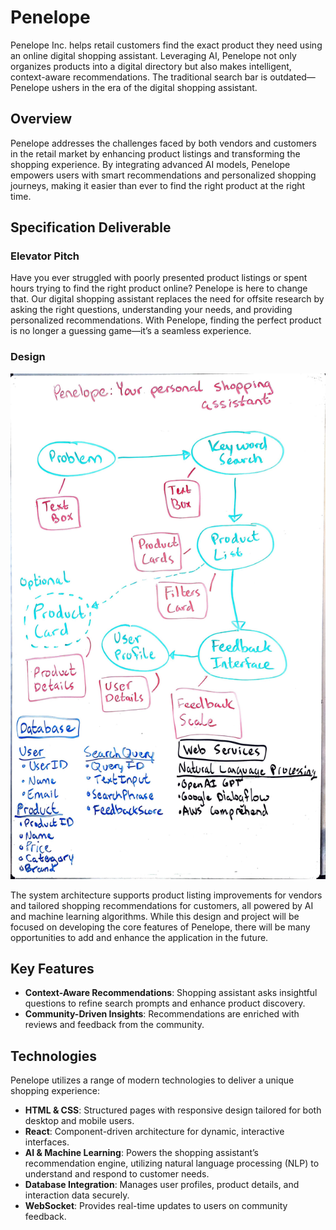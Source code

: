 # Penelope

Penelope Inc. helps retail customers find the exact product they need using an online digital shopping assistant. Leveraging AI, Penelope not only organizes products into a digital directory but also makes intelligent, context-aware recommendations. The traditional search bar is outdated—Penelope ushers in the era of the digital shopping assistant.

## Overview

Penelope addresses the challenges faced by both vendors and customers in the retail market by enhancing product listings and transforming the shopping experience. By integrating advanced AI models, Penelope empowers users with smart recommendations and personalized shopping journeys, making it easier than ever to find the right product at the right time.

## Specification Deliverable

### Elevator Pitch

Have you ever struggled with poorly presented product listings or spent hours trying to find the right product online? Penelope is here to change that. Our digital shopping assistant replaces the need for offsite research by asking the right questions, understanding your needs, and providing personalized recommendations. With Penelope, finding the perfect product is no longer a guessing game—it’s a seamless experience.

### Design

![Mock](2024-08-29_PenelopeApplicationDesign.jpg)

The system architecture supports product listing improvements for vendors and tailored shopping recommendations for customers, all powered by AI and machine learning algorithms. While this design and project will be focused on developing the core features of Penelope, there will be many opportunities to add and enhance the application in the future.

## Key Features

- **Context-Aware Recommendations**: Shopping assistant asks insightful questions to refine search prompts and enhance product discovery.
- **Community-Driven Insights**: Recommendations are enriched with reviews and feedback from the community.

## Technologies

Penelope utilizes a range of modern technologies to deliver a unique shopping experience:

- **HTML & CSS**: Structured pages with responsive design tailored for both desktop and mobile users.
- **React**: Component-driven architecture for dynamic, interactive interfaces.
- **AI & Machine Learning**: Powers the shopping assistant’s recommendation engine, utilizing natural language processing (NLP) to understand and respond to customer needs.
- **Database Integration**: Manages user profiles, product details, and interaction data securely.
- **WebSocket**: Provides real-time updates to users on community feedback.
